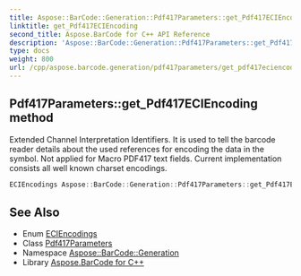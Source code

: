 ```yaml
---
title: Aspose::BarCode::Generation::Pdf417Parameters::get_Pdf417ECIEncoding method
linktitle: get_Pdf417ECIEncoding
second_title: Aspose.BarCode for C++ API Reference
description: 'Aspose::BarCode::Generation::Pdf417Parameters::get_Pdf417ECIEncoding method. Extended Channel Interpretation Identifiers. It is used to tell the barcode reader details about the used references for encoding the data in the symbol. Not applied for Macro PDF417 text fields. Current implementation consists all well known charset encodings in C++.'
type: docs
weight: 800
url: /cpp/aspose.barcode.generation/pdf417parameters/get_pdf417eciencoding/
---
```

## Pdf417Parameters::get_Pdf417ECIEncoding method


Extended Channel Interpretation Identifiers. It is used to tell the barcode reader details about the used references for encoding the data in the symbol. Not applied for Macro PDF417 text fields. Current implementation consists all well known charset encodings.

```cpp
ECIEncodings Aspose::BarCode::Generation::Pdf417Parameters::get_Pdf417ECIEncoding() const
```

## See Also

* Enum [ECIEncodings](../../eciencodings/)
* Class [Pdf417Parameters](../)
* Namespace [Aspose::BarCode::Generation](../../)
* Library [Aspose.BarCode for C++](../../../)
